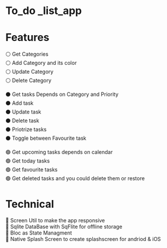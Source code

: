 # To_do _list_app

# Features

⚪ Get Categories <br>
⚪ Add Category and its color <br>
⚪ Update Category <br>
⚪ Delete Category <br>

⚫ Get tasks Depends on Category and Priority <br>
⚫ Add task <br>
⚫ Update task <br>
⚫ Delete task <br>
⚫ Priotrize tasks <br>
⚫ Toggle between Favourite task <br>

🟢 Get upcoming tasks depends on calendar <br>
🟢 Get today tasks <br>
🟢 Get favourite tasks <br>
🟢 Get deleted tasks and you could delete them or restore <br>

# Technical

 🔵 Screen Util to make the app responsive <br>
🔵 Sqlite DataBase with SqFlite for offline storage <br>
🔵 Bloc as State Managment <br>
🔵 Native Splash Screen to create splashscreen for andriod & iOS <br>
 



